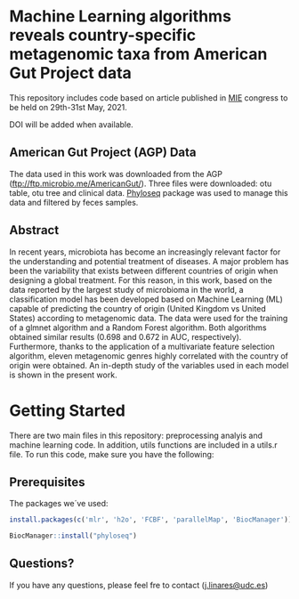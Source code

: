 # Machine Learning algorithms reveals country-specific metagenomic taxa from American Gut Project data

This repository includes code based on article published in [MIE](https://efmi.org/2020/12/10/31st-medical-informatics-europe-conference-mie2021-athens-greece/) congress to be held on 29th-31st May, 2021.

DOI will be added when available.


## American Gut Project (AGP) Data
The data used in this work was downloaded from the AGP (ftp://ftp.microbio.me/AmericanGut/). Three files were downloaded: otu table, otu tree and clinical data. [Phyloseq](https://joey711.github.io/phyloseq/) package was used to manage this data and filtered by feces samples.

## Abstract
In recent years, microbiota has become an increasingly relevant factor for the understanding and potential treatment of diseases. A major problem has been the variability that exists between different countries of origin when designing a global treatment. For this reason, in this work, based on the data reported by the largest study of microbioma in the world, a classification model has been developed based on Machine Learning (ML) capable of predicting the country of origin (United Kingdom vs United States) according to metagenomic data. The data were used for the training of a glmnet algorithm and a Random Forest algorithm. Both algorithms obtained similar results (0.698 and 0.672 in AUC, respectively). Furthermore, thanks to the application of a multivariate feature selection algorithm, eleven metagenomic genres highly correlated with the country of origin were obtained. An in-depth study of the variables used in each model is shown in the present work.

# Getting Started
There are two main files in this repository: preprocessing analyis and machine learning code. In addition, utils functions are included in a utils.r file. To run this code, make sure you have the following:

## Prerequisites
The packages we´ve used:

``` r
install.packages(c('mlr', 'h2o', 'FCBF', 'parallelMap', 'BiocManager'))

BiocManager::install("phyloseq")
```

## Questions?
If you have any questions, please feel fre to contact (j.linares@udc.es)